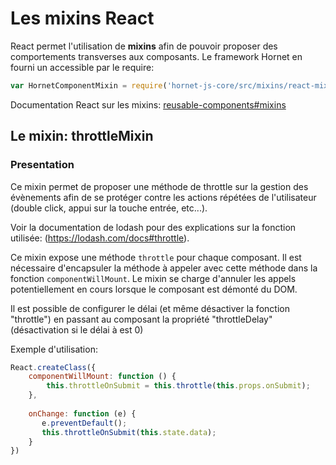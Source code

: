 # Les mixins React

React permet l'utilisation de **mixins** afin de pouvoir proposer des comportements transverses aux composants.
Le framework Hornet en fourni un accessible par le require: 

```javascript
var HornetComponentMixin = require('hornet-js-core/src/mixins/react-mixins');
```
Documentation React sur les mixins:
[reusable-components#mixins](https://facebook.github.io/react/docs/reusable-components.html#mixins)


## Le mixin: throttleMixin
### Presentation
Ce mixin permet de proposer une méthode de throttle sur la gestion des évènements afin de se protéger contre les actions répétées de l'utilisateur (double click, appui sur la touche entrée, etc...).


Voir la documentation de lodash pour des explications sur la fonction utilisée: (https://lodash.com/docs#throttle).
 
Ce mixin expose une méthode `throttle` pour chaque composant. Il est nécessaire d'encapsuler la méthode à appeler avec cette méthode dans la fonction `componentWillMount`.
Le mixin se charge d'annuler les appels potentiellement en cours lorsque le composant est démonté du DOM.
 
Il est possible de configurer le délai (et même désactiver la fonction "throttle") en passant au composant la propriété "throttleDelay" (désactivation si le délai à est 0)
 
Exemple d'utilisation:


```javascript
React.createClass({
    componentWillMount: function () {
        this.throttleOnSubmit = this.throttle(this.props.onSubmit);
    },
 
    onChange: function (e) {
       e.preventDefault();
       this.throttleOnSubmit(this.state.data);
    }
})
```